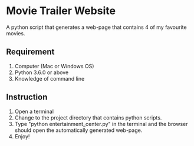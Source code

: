 # Movie Trailer Website

A python script that generates a web-page that contains 4 of my favourite movies.

## Requirement

1. Computer (Mac or Windows OS)
2. Python 3.6.0 or above
3. Knowledge of command line

## Instruction

1. Open a terminal
2. Change to the project directory that contains python scripts.
3. Type "python entertainment_center.py" in the terminal and the browser should open the automatically generated web-page.
4. Enjoy!

